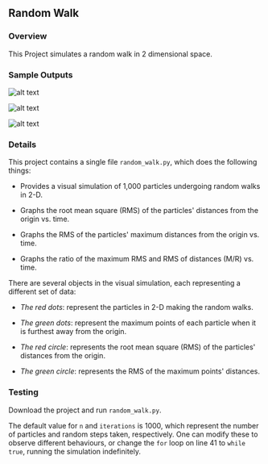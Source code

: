## Random Walk

### Overview

This Project simulates a random walk in 2 dimensional space.

### Sample Outputs

![alt text](https://github.com/harveytwoface/CompPhysics/tree/master/Random%20Walk%20Simulation/Sample%20Outputs/Sim.png)

![alt text](https://github.com/harveytwoface/CompPhysics/tree/master/Random%20Walk%20Simulation/Sample%20Outputs/RMS_vs._Time.png)

![alt text](https://github.com/harveytwoface/CompPhysics/tree/master/Random%20Walk%20Simulation/Sample%20Outputs/Ratio_vs._Time.png)

### Details

This project contains a single file `random_walk.py`, which does the following things:

* Provides a visual simulation of 1,000 particles undergoing random walks in 2-D.

* Graphs the root mean square (RMS) of the particles' distances from the origin vs. time.

* Graphs the RMS of the particles' maximum distances from the origin vs. time.

* Graphs the ratio of the maximum RMS and RMS of distances (M/R) vs. time.

There are several objects in the visual simulation, each representing a different set of data:

* *The red dots*: represent the particles in 2-D making the random walks.

* *The green dots*: represent the maximum points of each particle when it is furthest away from the origin.

* *The red circle*: represents the root mean square (RMS) of the particles' distances from the origin.

* *The green circle*: represents the RMS of the maximum points' distances.

### Testing

Download the project and run `random_walk.py`.

The default value for `n` and `iterations` is 1000, which represent the number of particles and random steps taken, respectively. One can modify these to observe different behaviours, or change the `for` loop on line 41 to `while true`, running the simulation indefinitely.